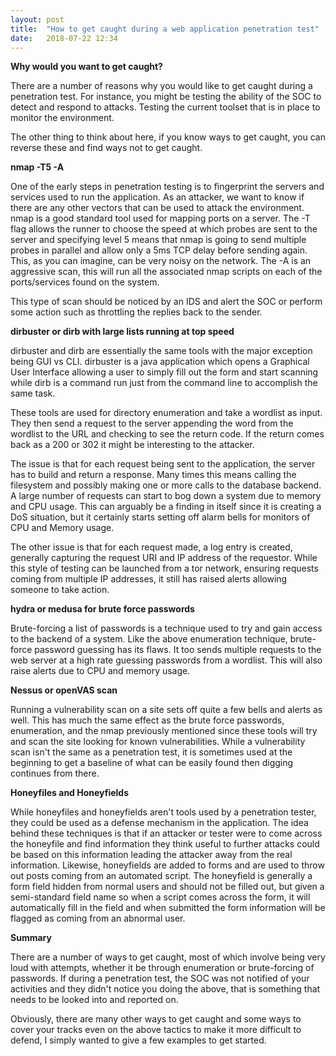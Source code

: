 ```yaml
---
layout: post
title:  "How to get caught during a web application penetration test"
date:   2018-07-22 12:34
---
```


**Why would you want to get caught?**

There are a number of reasons why you would like to get caught during a penetration test. For instance, you might be testing the ability of the SOC to detect and respond to attacks. Testing the current toolset that is in place to monitor the environment.

The other thing to think about here, if you know ways to get caught, you can reverse these and find ways not to get caught.


**nmap -T5 -A**

One of the early steps in penetration testing is to fingerprint the servers and services used to run the application. As an attacker, we want to know if there are any other vectors that can be used to attack the environment. nmap is a good standard tool used for mapping ports on a server. The -T flag allows the runner to choose the speed at which probes are sent to the server and specifying level 5 means that nmap is going to send multiple probes in parallel and allow only a 5ms TCP delay before sending again. This, as you can imagine, can be very noisy on the network. The -A is an aggressive scan, this will run all the associated nmap scripts on each of the ports/services found on the system.

This type of scan should be noticed by an IDS and alert the SOC or perform some action such as throttling the replies back to the sender.

**dirbuster or dirb with large lists running at top speed**

dirbuster and dirb are essentially the same tools with the major exception being GUI vs CLI. dirbuster is a java application which opens a Graphical User Interface allowing a user to simply fill out the form and start scanning while dirb is a command run just from the command line to accomplish the same task.

These tools are used for directory enumeration and take a wordlist as input. They then send a request to the server appending the word from the wordlist to the URL and checking to see the return code. If the return comes back as a 200 or 302 it might be interesting to the attacker.

The issue is that for each request being sent to the application, the server has to build and return a response. Many times this means calling the filesystem and possibly making one or more calls to the database backend. A large number of requests can start to bog down a system due to memory and CPU usage. This can arguably be a finding in itself since it is creating a DoS situation, but it certainly starts setting off alarm bells for monitors of CPU and Memory usage.

The other issue is that for each request made, a log entry is created, generally capturing the request URI and IP address of the requestor. While this style of testing can be launched from a tor network, ensuring requests coming from multiple IP addresses, it still has raised alerts allowing someone to take action.

**hydra or medusa for brute force passwords**

Brute-forcing a list of passwords is a technique used to try and gain access to the backend of a system. Like the above enumeration technique, brute-force password guessing has its flaws. It too sends multiple requests to the web server at a high rate guessing passwords from a wordlist. This will also raise alerts due to CPU and memory usage.

**Nessus or openVAS scan**

Running a vulnerability scan on a site sets off quite a few bells and alerts as well. This has much the same effect as the brute force passwords, enumeration, and the nmap previously mentioned since these tools will try and scan the site looking for known vulnerabilities. While a vulnerability scan isn't the same as a penetration test, it is sometimes used at the beginning to get a baseline of what can be easily found then digging continues from there.

**Honeyfiles and Honeyfields**

While honeyfiles and honeyfields aren't tools used by a penetration tester, they could be used as a defense mechanism in the application. The idea behind these techniques is that if an attacker or tester were to come across the honeyfile and find information they think useful to further attacks could be based on this information leading the attacker away from the real information. Likewise, honeyfields are added to forms and are used to throw out posts coming from an automated script. The honeyfield is generally a form field hidden from normal users and should not be filled out, but given a semi-standard field name so when a script comes across the form, it will automatically fill in the field and when submitted the form information will be flagged as coming from an abnormal user.

**Summary**

There are a number of ways to get caught, most of which involve being very loud with attempts, whether it be through enumeration or brute-forcing of passwords. If during a penetration test, the SOC was not notified of your activities and they didn't notice you doing the above, that is something that needs to be looked into and reported on.

Obviously, there are many other ways to get caught and some ways to cover your tracks even on the above tactics to make it more difficult to defend, I simply wanted to give a few examples to get started.
